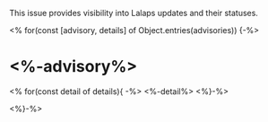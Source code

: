 <!-- Lalaps.description:start -->
This issue provides visibility into Lalaps updates and their statuses.

<% for(const [advisory, details] of Object.entries(advisories)) {-%>

# <%-advisory%>
<% for(const detail of details){ -%>
<%-detail%>
<%}-%>

<%}-%>
<!-- Lalaps.description:end -->
